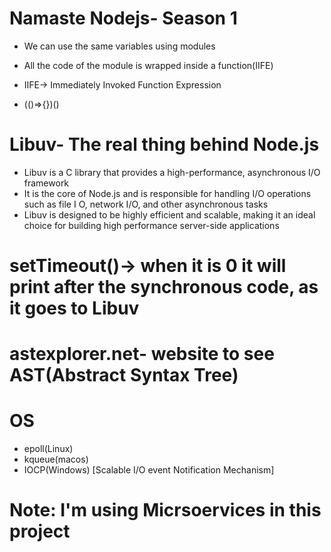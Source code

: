 # Namaste Nodejs- Season 1
- We can use the same variables using modules
- All the code of the module is wrapped inside a function(IIFE)

- IIFE-> Immediately Invoked Function Expression
- (()=>{})()

# Libuv- The real thing behind Node.js

- Libuv is a C library that provides a high-performance, asynchronous I/O framework
- It is the core of Node.js and is responsible for handling I/O operations such as file I
O, network I/O, and other asynchronous tasks
- Libuv is designed to be highly efficient and scalable, making it an ideal choice for building high
performance server-side applications


# setTimeout()-> when it is 0 it will print after the synchronous code, as it goes to Libuv  

# astexplorer.net- website to see AST(Abstract Syntax Tree)

# OS
- epoll(Linux)
- kqueue(macos)
- IOCP(Windows)
[Scalable I/O event Notification Mechanism]

# Note: I'm using Micrsoervices in this project
